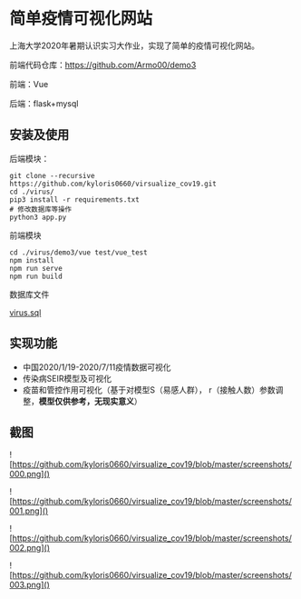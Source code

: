 # 简单疫情可视化网站

上海大学2020年暑期认识实习大作业，实现了简单的疫情可视化网站。

前端代码仓库：https://github.com/Armo00/demo3

前端：Vue 

后端：flask+mysql

## 安装及使用

后端模块：

```shell
git clone --recursive https://github.com/kyloris0660/virsualize_cov19.git
cd ./virus/
pip3 install -r requirements.txt
# 修改数据库等操作
python3 app.py
```

前端模块

```shell
cd ./virus/demo3/vue test/vue_test
npm install
npm run serve
npm run build
```

数据库文件

[virus.sql](virus.sql)

## 实现功能

* 中国2020/1/19-2020/7/11疫情数据可视化
* 传染病SEIR模型及可视化
* 疫苗和管控作用可视化（基于对模型S（易感人群）， r（接触人数）参数调整，**模型仅供参考，无现实意义**）

## 截图

![https://github.com/kyloris0660/virsualize_cov19/blob/master/screenshots/000.png]()

![https://github.com/kyloris0660/virsualize_cov19/blob/master/screenshots/001.png]()

![https://github.com/kyloris0660/virsualize_cov19/blob/master/screenshots/002.png]()

![https://github.com/kyloris0660/virsualize_cov19/blob/master/screenshots/003.png]()

